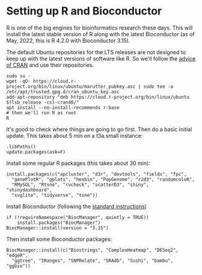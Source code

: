# Setting up R and Bioconductor
R is one of the big engines for bioinformatics research these days. This will install the latest stable version of R along with the latest Bioconductor (as of May, 2022, this is R 4.2.0 with Bioconductor 3.15).

The default Ubuntu repositories for the LTS releases are not designed to keep up with the latest versions of software like R. So we'll follow the [advice of CRAN](https://cran.r-project.org/bin/linux/ubuntu/) and use their repositories.

```
sudo su -
wget -qO- https://cloud.r-project.org/bin/linux/ubuntu/marutter_pubkey.asc | sudo tee -a /etc/apt/trusted.gpg.d/cran_ubuntu_key.asc
add-apt-repository "deb https://cloud.r-project.org/bin/linux/ubuntu $(lsb_release -cs)-cran40/"
apt install --no-install-recommends r-base
# then we'll run R as root
R
```

It's good to check where things are going to go first. Then do a basic initial update. This takes about 5 min on a t3a.small instance:
```
.libPaths()
update.packages(ask=F)
```

Install some regular R packages (this takes about 30 min):
```
install.packages(c("apcluster", "d3r", "devtools", "fields", "fpc",
  "genoPlotR", "gplots", "hexbin", "PopGenome", "r2d3", "randomcoloR",
  "RMySQL", "Rtsne", "rvcheck", "scatterD3", "shiny", "shinydashboard",
  "svglite", "tidyverse", "tsne"))
```

Install Bioconductor (following the [standard instructions](https://www.bioconductor.org/install/))
```
if (!requireNamespace("BiocManager", quietly = TRUE))
    install.packages("BiocManager")
BiocManager::install(version = "3.15")
```

Then install some Bioconductor packages:
```
BiocManager::install(c("Biostrings", "ComplexHeatmap", "DESeq2", "edgeR",
  "ggtree", "IRanges", "SNPRelate", "SRAdb", "Sushi", "bambu", "ggbio"))
```
